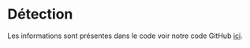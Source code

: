 ﻿# Détection
Les informations sont présentes dans le code voir notre code GitHub [ici](https://github.com/lilstipher/projet-s4-g21/tree/master/Ingenierie/Reconnaissance).